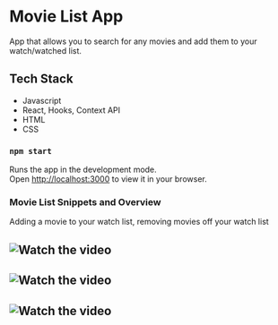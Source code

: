 # Movie List App
App that allows you to search for any movies and add them to your watch/watched list. 

## Tech Stack
* Javascript
* React, Hooks, Context API
* HTML
* CSS

### `npm start`

Runs the app in the development mode.\
Open [http://localhost:3000](http://localhost:3000) to view it in your browser.

### Movie List Snippets and Overview 

Adding a movie to your watch list, removing movies off your watch list
## ![Watch the video](https://videoapi-muybridge.vimeocdn.com/animated-thumbnails/image/6bbe50b1-777f-4bbd-a62c-cc60b4e8b9c4.gif?ClientID=vimeo-core-prod&Date=1649128448&Signature=95bec1e32713112f855c2ef52e44e57851a225f4)
## ![Watch the video](https://videoapi-muybridge.vimeocdn.com/animated-thumbnails/image/9c80507f-adfa-44bf-8b72-3b5f2f149513.gif?ClientID=vimeo-core-prod&Date=1649128448&Signature=468dc38e5849fbcc820852691ebd31841478df52)
## ![Watch the video](https://videoapi-muybridge.vimeocdn.com/animated-thumbnails/image/4ad998d6-d24e-4bee-b612-3ca48532d2f3.gif?ClientID=vimeo-core-prod&Date=1649128485&Signature=d24dce3e1026b39edf2efee238f2bf135621b404)
